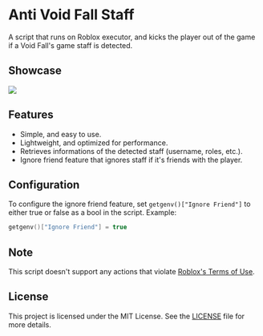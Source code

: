 # Anti Void Fall Staff

A script that runs on Roblox executor, and kicks the player out of the game if a Void Fall's game staff is detected.

## Showcase

![](https://i.ibb.co.com/4n6mYs9x/Anti-Staff-Showcase.jpg)

## Features

* Simple, and easy to use.
* Lightweight, and optimized for performance.
* Retrieves informations of the detected staff (username, roles, etc.).
* Ignore friend feature that ignores staff if it's friends with the player.


## Configuration

To configure the ignore friend feature, set `getgenv()["Ignore Friend"]` to either true or false as a bool in the script. Example:

```lua
getgenv()["Ignore Friend"] = true
```

## Note

This script doesn't support any actions that violate [Roblox's Terms of Use](https://en.help.roblox.com/hc/en-us/articles/115004647846-Roblox-Terms-of-Use).

## License

This project is licensed under the MIT License. See the [LICENSE](LICENSE) file for more details.
